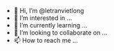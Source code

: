 - 👋 Hi, I’m @letranvietlong
- 👀 I’m interested in ...
- 🌱 I’m currently learning ...
- 💞️ I’m looking to collaborate on ...
- 📫 How to reach me ...

<!---
letranvietlong/letranvietlong is a ✨ special ✨ repository because its `README.md` (this file) appears on your GitHub profile.
You can click the Preview link to take a look at your changes.
--->
